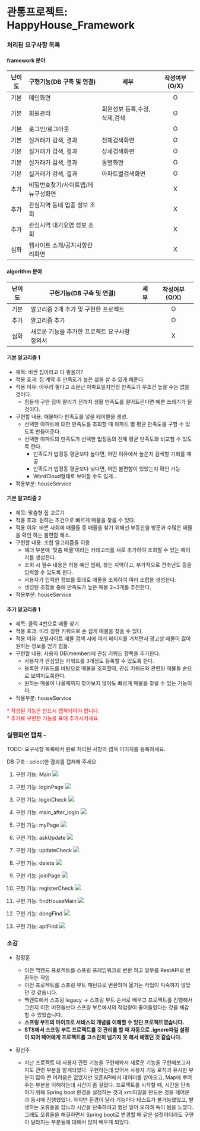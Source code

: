 # 관통프로젝트: HappyHouse_Framework 


### 처리된 요구사항 목록

#### framework 분야

|난이도|구현기능(DB 구축 및 연결)|세부|작성여부(O/X)|
|:---:|---|---|:---:|
|기본|메인화면||O|
|기본|회원관리|회원정보 등록,수정,삭제,검색|O|
|기본|로그인/로그아웃||O|
|기본|실거래가 검색, 결과|전체검색화면|O|
|기본|실거래가 검색, 결과|상세검색화면|O|
|기본|실거래가 검색, 결과|동별화면|O|
|기본|실거래가 검색, 결과|아파트별검색화면|O|
|추가|비밀번호찾기/사이트맵/메뉴구성화면||X|
|추가|관심지역 동네 업종 정보 조회||X|
|추가|관심시역 대기오염 정보 조회||X|
|심화|웹사이트 소개/공지사항관리화면||X|

#### algorithm 분야

|난이도|구현기능(DB 구축 및 연결)|세부|작성여부(O/X)|
|:---:|---|---|:---:|
|기본|알고리즘 2개 추가 및 구현한 프로젝트||O|
|추가|알고리즘 추가||O|
|심화|새로운 기능을 추가한 프로젝트 요구사항 정의서||X|

#### 기본 알고리즘 1

 - 제목:  비싼 집이라고 다 좋을까?
 - 적용 효과: 집 계약 후 만족도가 높은 삶을 살 수 있게 해준다.
 - 적용 이유: 아무리 좋다고 소문난 아파트일지언정 만족도가 무조건 높을 수는 없을 것이다. 
    - 힘들게 구한 집이 팔리기 전까지 생활 만족도를 떨어트린다면 예쁜 쓰레기가 될 것이다.
 - 구현할 내용: 매물마다 만족도를 넣을 테이블을 생성.
    - 선택한 아파트에 대한 만족도를 조회할 때 아파트 별 평균 만족도를 구할 수 있도록 만들어준다.
    - 선택한 아파트의 만족도가 선택한 법정동의 전체 평균 만족도와 비교할 수 있도록 한다.
       - 만족도가 법정동 평균보다 높다면, 어떤 이유에서 높은지 검색할 기회를 제공
       - 만족도가 법정동 평균보다 낮다면, 어떤 불편함이 있었는지 확인 가능
       - WordCloud형태로 보여질 수도 있게...
 - 적용부분: houseService



#### 기본 알고리즘 2

 - 제목: 맞춤형 집 고르기
 - 적용 효과: 원하는 조건으로 빠르게 매물을 찾을 수 있다.
 - 적용 이유:  바쁜 사회에 매물들 중 매물을 찾기 위해선 부동산을 방문과 수많은 매물을 확인 하는 불편함 해소. 
 - 구현할 내용: 조합 알고리즘을 이용
    - 헤더 부분에 '맞춤 매물'이라는 카테고리를 새로 추가하여 조회할 수 있는 페이지를 생성한다. 
    - 조회 시 필수 내용은 허용 예산 범위, 찾는 지역이고, 부가적으로 건축년도 등을 입력할 수 있도록 한다. 
    - 사용자가 입력한 정보를 토대로 매물을 조회하여 여러 조합을 생성한다.
    - 생성된 조합들 중에 만족도가 높은 매물 2~3개를 추천한다.
 - 적용부분: houseService



 #### 추가 알고리즘 1

 - 제목: 클릭 4번으로 매물 찾기
 - 적용 효과: 미리 정한 키워드로 손 쉽게 매물을 찾을 수 있다.
 - 적용 이유: 포털사이트 매물 검색 시에 여러 페이지를 거치면서 광고성 매물이 많아 원하는 정보를 얻기 힘듦.
 - 구현할 내용: 사용자 DB(member)에 관심 키워드 항목을 추가한다.
     - 사용자가 관심있는 키워드를 3개정도 등록할 수 있도록 한다. 
     - 등록한 키워드를 바탕으로 매물을 조회할때, 관심 키워드와 관련된 매물들 순으로 보여지도록한다.
     -  원하는 매물이 나올때까지 찾아보지 않아도 빠르게 매물을 찾을 수 있는 기능이다. 
 - 적용부분: houseService

 

<span style="color:red">
* 작성된 기능은 반드시 캡쳐되어야 합니다.<br>
* 추가로 구현한 기능을 표에 추가시키세요.
</span>

### 실행화면 캡쳐 - 
TODO: 요구사항 목록에서 완료 처리된 사항의 캡쳐 이미지를 등록하세요.

DB 구축 : select한 결과를 캡쳐해 주세요



1. 구현 기능: Main
   ![](https://lab.ssafy.com/chlj1101/happyhouse_framework_gwangju_5_JangJungHun_HwangSeonJu/-/raw/master/result/main.PNG)



2. 구현 기능: loginPage
   ![](https://lab.ssafy.com/chlj1101/happyhouse_framework_gwangju_5_JangJungHun_HwangSeonJu/-/raw/master/result/loginPage.PNG)



3. 구현 기능: loginCheck
   ![](https://lab.ssafy.com/chlj1101/happyhouse_framework_gwangju_5_JangJungHun_HwangSeonJu/-/raw/master/result/loginCheck.PNG)



4. 구현 기능: main_after_login
   ![](https://lab.ssafy.com/chlj1101/happyhouse_framework_gwangju_5_JangJungHun_HwangSeonJu/-/raw/master/result/main_after_login.PNG)



5. 구현 기능: myPage
   ![](https://lab.ssafy.com/chlj1101/happyhouse_framework_gwangju_5_JangJungHun_HwangSeonJu/-/raw/master/result/myPage.PNG)



6. 구현 기능: askUpdate
   ![](https://lab.ssafy.com/chlj1101/happyhouse_framework_gwangju_5_JangJungHun_HwangSeonJu/-/raw/master/result/askUpdate.PNG)



7. 구현 기능: updateCheck
   ![](https://lab.ssafy.com/chlj1101/happyhouse_framework_gwangju_5_JangJungHun_HwangSeonJu/-/raw/master/result/updateCheck.PNG)



8. 구현 기능: delete
   ![](https://lab.ssafy.com/chlj1101/happyhouse_framework_gwangju_5_JangJungHun_HwangSeonJu/-/raw/master/result/delete.PNG)



9. 구현 기능: joinPage
   ![](https://lab.ssafy.com/chlj1101/happyhouse_framework_gwangju_5_JangJungHun_HwangSeonJu/-/raw/master/result/joinPage.PNG)



10. 구현 기능: registerCheck
    ![](https://lab.ssafy.com/chlj1101/happyhouse_framework_gwangju_5_JangJungHun_HwangSeonJu/-/raw/master/result/registerCheck.PNG)



11. 구현 기능: findHouseMain
    ![](https://lab.ssafy.com/chlj1101/happyhouse_framework_gwangju_5_JangJungHun_HwangSeonJu/-/raw/master/result/findHouseMain.PNG)



12. 구현 기능: dongFind
    ![](https://lab.ssafy.com/chlj1101/happyhouse_framework_gwangju_5_JangJungHun_HwangSeonJu/-/raw/master/result/dongFind.PNG)



13. 구현 기능: aptFind
    ![](https://lab.ssafy.com/chlj1101/happyhouse_framework_gwangju_5_JangJungHun_HwangSeonJu/-/raw/master/result/aptFind.PNG)







### 소감

- 장정훈
  - 이전 백엔드 프로젝트를 스프링 프레임워크로 변환 하고 일부를 RestAPI로 변환하는 작업
  - 이전 프로젝트를 스프링 부트 패턴으로 변환하며 옮기는 작업이 익숙하지 않았던 것 같습니다.
  - 백엔드에서 스프링 legacy -> 스프링 부트 순서로 배우고 프로젝트를 진행해서 그런지 이전 버전들보다 스프링 부트에서의 작업량이 줄어들었다는 것을 체감할 수 있었습니다.
  - <b>스프링 부트의 마이크로 서비스의 개념을 이해할 수 있던 프로젝트였습니다.</b> 
  - <b>STS에서 스프링 부트 프로젝트를 깃 관리를 할 때 자동으로 .ignore파일 설정이 되어 페어에게 프로젝트를 고스란히 넘기지 못 해서 헤맸던 것 같습니다. </b>
  
  



- 황선주
  - 지난 프로젝트 때 사용자 관련 기능을 구현해봐서 새로운 기능을 구현해보고자 지도 관련 부분을 맡게되었다. 구현하는데 있어서 사용자 기능 로직과 유사한 부분이 많아 큰 어려움은 없었지만 오픈API에서 데이터를 받아오고, Map에 뿌려주는 부분을 이해하는데 시간이 좀 걸렸다. 프로젝트를 시작할 때, 시간을 단축하기 위해 Spring boot 환경을 설정하는 것과 xml파일을 만드는 것을 페어분과 동시에 진행했었다. 하지만 환경이 달라 기능마다 테스트가 불가능했었고, 발생하는 오류들을 잡느라 시간을 단축하려고 했던 일이 오히려 독이 됨을 느꼈다. 그래도 오류들을 해결하면서 Spring boot로 변경할 때 같은 설정이더라도 구현이 달라지는 부분들에 대해서 많이 배우게 되었다.
